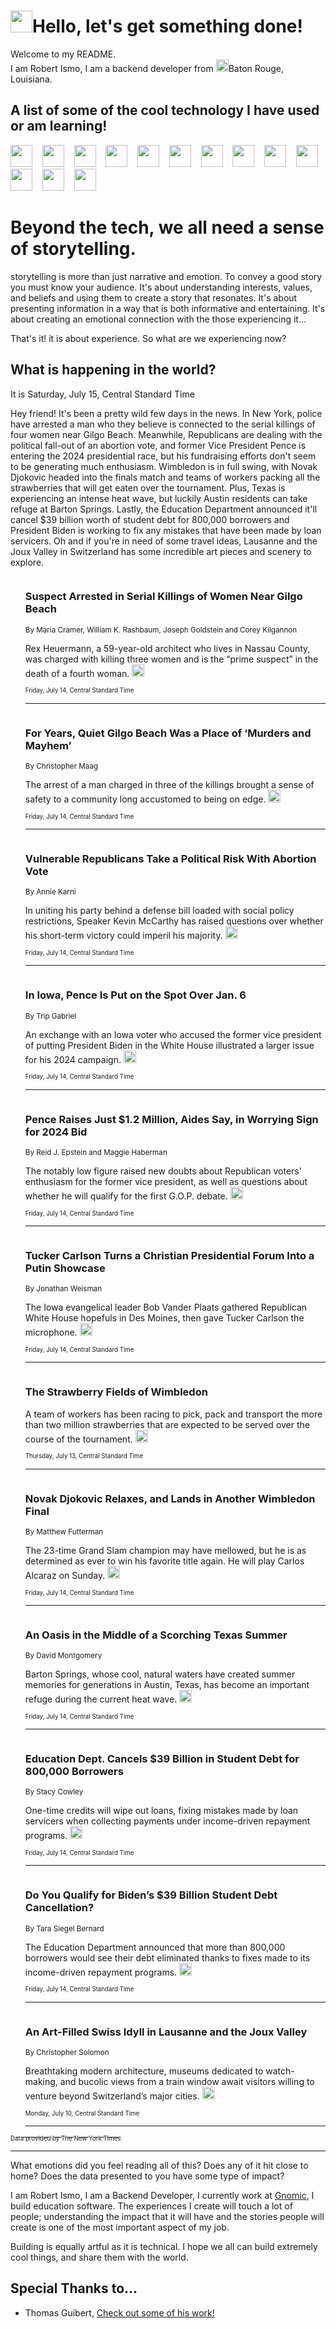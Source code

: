 <h1><img src="https://emojis.slackmojis.com/emojis/images/1643514375/3493/hot-coffee.gif?1643514375" width="35"/>Hello, let's get something done!</h1>

<p>Welcome to my README.<br/>
I am Robert Ismo, I am a backend developer from <img src="https://emojis.slackmojis.com/emojis/images/1638395689/50435/moulin_rouge.png?1638395689" width="20"/>Baton Rouge, Louisiana.</p>
<h2>A list of some of the cool technology I have used or am learning!</h2>
<p>
<img src="https://emojis.slackmojis.com/emojis/images/1643516091/21142/meow_bongotap.gif?1643516091" width="35" alt="">
<img src="https://img.shields.io/badge/Favorite%20Frontend%20Framework-SvelteKit-f83903" alt="">
<img src="https://img.shields.io/badge/Second%20Favorite-Vue-40b581" alt="">
<img src="https://img.shields.io/badge/Most%20Used%20Runtime-Nodejs-78b061" alt="">
<img src="https://emojis.slackmojis.com/emojis/images/1643517416/34482/fire.gif?1643517416" width="35" alt="">
<img src="https://img.shields.io/badge/Javascript%20But%20Better-Typescript-0078ca" alt="">
<img src="https://img.shields.io/badge/Favorite%20Language-Elixir-3e244d" alt="">
<img src="https://img.shields.io/badge/Containerize%20Everything-Docker-6ac9ef" alt="">
<img src="https://emojis.slackmojis.com/emojis/images/1643514596/5999/meow_party.gif?1643514596" width="35" alt="">
<img src="https://img.shields.io/badge/API%20Love%20Language-Graphql-de32a5" alt="">
<img src="https://img.shields.io/badge/Our%20Favorite%20Version%20Controller-Git-e94f33" alt="">
<img src="https://img.shields.io/badge/Favorite%20Database-Redis-d42d1d" alt="">
<img src="https://emojis.slackmojis.com/emojis/images/1643514559/5584/deployparrot.gif?1643514559" width="35" alt="">
<img src="https://img.shields.io/badge/Container%20Interstate-RabbitMQ-f66200" alt="">
<img src="https://img.shields.io/badge/Gotta%20Learn-Kubernetes-316adf" alt="">
<img src="https://img.shields.io/badge/Really%20Mature%20Now-WASM-654fef" alt="">
<img src="https://emojis.slackmojis.com/emojis/images/1666642497/61942/dance_vibe.gif?1666642497" width="35" alt="">
<img src="https://img.shields.io/badge/For%20My%20M1-ARM64-657d96" alt="">
<img src="https://img.shields.io/badge/Loving%20This%20So%20Much-TailwindCSS-17bcb5" alt="">
<img src="https://img.shields.io/badge/Cool%20Build%20Tool-Vite-f9cb24" alt="">
<img src="https://emojis.slackmojis.com/emojis/images/1669231376/62819/working-on-it.gif?1669231376" width="35" alt="">
<img src="https://img.shields.io/badge/Fun%20and%20Easy%20Database-MongoDB-5f8c49" alt="">
<img src="https://img.shields.io/badge/JS%20Life%20Support-NPM-c73737" alt="">
<img src="https://img.shields.io/badge/I%20Liked%20It-DynamoDB-0073b9" alt="">
<img src="https://emojis.slackmojis.com/emojis/images/1643514045/46/question.gif?1643514045" width="35" alt="">
<img src="https://img.shields.io/badge/cool-React-60d6f9" alt="">
<img src="https://img.shields.io/badge/Future%20Big%20Project-Lambda-f37e00" alt="">
<img src="https://img.shields.io/badge/NPM%20But%20Better-PNPM-f1aa07" alt="">
<img src="https://emojis.slackmojis.com/emojis/images/1643514943/9662/fbwow.gif?1643514943" width="35" alt="">
<img src="https://img.shields.io/badge/First%20Language-C-662079" alt="">
<img src="https://img.shields.io/badge/Where%20I%20Deploy%20Frontend-Vercel-000000" alt="">
<img src="https://img.shields.io/badge/Who%20Does%20not%20Want%20an%20App-Swift-f9492a" alt="">
<img src="https://emojis.slackmojis.com/emojis/images/1643514058/151/javascript.png?1643514058" width="35" alt="">
<img src="https://img.shields.io/badge/cool-Python-fbd542" alt="">
<img src="https://img.shields.io/badge/Favorite%20Something-Stripe-656cdc" alt="">
<img src="https://img.shields.io/badge/Of%20Course-HTML5-ed6327" alt="">
<img src="https://emojis.slackmojis.com/emojis/images/1660415405/60731/bomb.gif?1660415405" width="35" alt="">
<img src="https://img.shields.io/badge/hate-CSS-2964ec" alt="">
<img src="https://img.shields.io/badge/Learning-CircleCI-141215" alt="">
<img src="https://img.shields.io/badge/Learning-Rust-fbbb3b" alt="">
<img src="https://emojis.slackmojis.com/emojis/images/1660415397/60712/writing-hand.gif?1660415397" width="35" alt="">
<img src="https://img.shields.io/badge/Dev%20Browser%20of%20Choice-Firefox-cc4e26" alt="">
<img src="https://img.shields.io/badge/Recoverying%20From%20Windows-UNIX-1781e3" alt="">
<img src="https://img.shields.io/badge/LOVE-LogSeq-90c1c2" alt="">
<img src="https://emojis.slackmojis.com/emojis/images/1643514066/223/kirby.gif?1643514066" width="35" alt="">
<img src="https://img.shields.io/badge/Daily%20Driver-MacOS-e6e6e8" alt="">
<img src="https://img.shields.io/badge/Git%20Server-Github-000000" alt="">
<img src="https://img.shields.io/badge/enjoyable-EC2-f17428" alt="">
<img src="https://emojis.slackmojis.com/emojis/images/1643514239/2069/excited.gif?1643514239" width="35" alt="">
</p>
<h1>Beyond the tech, we all need a sense of storytelling.</h1>
<p>storytelling is more than just narrative and emotion. To convey a good story you must know your audience. It's about understanding interests, values, and beliefs and using them to create a story that resonates. It's about presenting information in a way that is both informative and entertaining. It's about creating an emotional connection with the those experiencing it...</p>
<p>That's it! it is about experience. So what are we experiencing now?</p>
<h2>What is happening in the world?</h2>
<p>It is Saturday, July 15, Central Standard Time</p>
<p>
Hey friend! It&#39;s been a pretty wild few days in the news. In New York, police have arrested a man who they believe is connected to the serial killings of four women near Gilgo Beach. Meanwhile, Republicans are dealing with the political fall-out of an abortion vote, and former Vice President Pence is entering the 2024 presidential race, but his fundraising efforts don&#39;t seem to be generating much enthusiasm. Wimbledon is in full swing, with Novak Djokovic headed into the finals match and teams of workers packing all the strawberries that will get eaten over the tournament. Plus, Texas is experiencing an intense heat wave, but luckily Austin residents can take refuge at Barton Springs. Lastly, the Education Department announced it&#39;ll cancel $39 billion worth of student debt for 800,000 borrowers and President Biden is working to fix any mistakes that have been made by loan servicers. Oh and if you&#39;re in need of some travel ideas, Lausanne and the Joux Valley in Switzerland has some incredible art pieces and scenery to explore.</p>
<ol>
<img src="https://img.shields.io/badge/-nyregion-blue" alt="">
<h3>Suspect Arrested in Serial Killings of Women Near Gilgo Beach</h3>
<sub>By Maria Cramer, William K. Rashbaum, Joseph Goldstein and Corey Kilgannon</sub>
<p>Rex Heuermann, a 59-year-old architect who lives in Nassau County, was charged with killing three women and is the “prime suspect” in the death of a fourth woman.  <a href="https://nyti.ms/3OeW1PC"><img src="https://developer.nytimes.com/files/poweredby_nytimes_30b.png?v=1583354208352" height="20"></a></p>
<sub><sub>Friday, July 14, Central Standard Time</sub></sub>
<hr/>
<img src="https://img.shields.io/badge/-nyregion-blue" alt="">
<h3>For Years, Quiet Gilgo Beach Was a Place of ‘Murders and Mayhem’</h3>
<sub>By Christopher Maag</sub>
<p>The arrest of a man charged in three of the killings brought a sense of safety to a community long accustomed to being on edge.  <a href="https://nyti.ms/44BLnrs"><img src="https://developer.nytimes.com/files/poweredby_nytimes_30b.png?v=1583354208352" height="20"></a></p>
<sub><sub>Friday, July 14, Central Standard Time</sub></sub>
<hr/>
<img src="https://img.shields.io/badge/-us-blue" alt="">
<h3>Vulnerable Republicans Take a Political Risk With Abortion Vote</h3>
<sub>By Annie Karni</sub>
<p>In uniting his party behind a defense bill loaded with social policy restrictions, Speaker Kevin McCarthy has raised questions over whether his short-term victory could imperil his majority.  <a href="https://nyti.ms/3pMvLm4"><img src="https://developer.nytimes.com/files/poweredby_nytimes_30b.png?v=1583354208352" height="20"></a></p>
<sub><sub>Friday, July 14, Central Standard Time</sub></sub>
<hr/>
<img src="https://img.shields.io/badge/-us-blue" alt="">
<h3>In Iowa, Pence Is Put on the Spot Over Jan. 6</h3>
<sub>By Trip Gabriel</sub>
<p>An exchange with an Iowa voter who accused the former vice president of putting President Biden in the White House illustrated a larger issue for his 2024 campaign.  <a href="https://nyti.ms/3roPY1P"><img src="https://developer.nytimes.com/files/poweredby_nytimes_30b.png?v=1583354208352" height="20"></a></p>
<sub><sub>Friday, July 14, Central Standard Time</sub></sub>
<hr/>
<img src="https://img.shields.io/badge/-us-blue" alt="">
<h3>Pence Raises Just $1.2 Million, Aides Say, in Worrying Sign for 2024 Bid</h3>
<sub>By Reid J. Epstein and Maggie Haberman</sub>
<p>The notably low figure raised new doubts about Republican voters’ enthusiasm for the former vice president, as well as questions about whether he will qualify for the first G.O.P. debate.  <a href="https://nyti.ms/3DckGh8"><img src="https://developer.nytimes.com/files/poweredby_nytimes_30b.png?v=1583354208352" height="20"></a></p>
<sub><sub>Friday, July 14, Central Standard Time</sub></sub>
<hr/>
<img src="https://img.shields.io/badge/-us-blue" alt="">
<h3>Tucker Carlson Turns a Christian Presidential Forum Into a Putin Showcase</h3>
<sub>By Jonathan Weisman</sub>
<p>The Iowa evangelical leader Bob Vander Plaats gathered Republican White House hopefuls in Des Moines, then gave Tucker Carlson the microphone.  <a href="https://nyti.ms/43pgPIn"><img src="https://developer.nytimes.com/files/poweredby_nytimes_30b.png?v=1583354208352" height="20"></a></p>
<sub><sub>Friday, July 14, Central Standard Time</sub></sub>
<hr/>
<img src="https://img.shields.io/badge/-sports-blue" alt="">
<h3>The Strawberry Fields of Wimbledon</h3>
<sub></sub>
<p>A team of workers has been racing to pick, pack and transport the more than two million strawberries that are expected to be served over the course of the tournament.  <a href="https://nyti.ms/44jYyxo"><img src="https://developer.nytimes.com/files/poweredby_nytimes_30b.png?v=1583354208352" height="20"></a></p>
<sub><sub>Thursday, July 13, Central Standard Time</sub></sub>
<hr/>
<img src="https://img.shields.io/badge/-sports-blue" alt="">
<h3>Novak Djokovic Relaxes, and Lands in Another Wimbledon Final</h3>
<sub>By Matthew Futterman</sub>
<p>The 23-time Grand Slam champion may have mellowed, but he is as determined as ever to win his favorite title again. He will play Carlos Alcaraz on Sunday.  <a href="https://nyti.ms/3NSV3XV"><img src="https://developer.nytimes.com/files/poweredby_nytimes_30b.png?v=1583354208352" height="20"></a></p>
<sub><sub>Friday, July 14, Central Standard Time</sub></sub>
<hr/>
<img src="https://img.shields.io/badge/-us-blue" alt="">
<h3>An Oasis in the Middle of a Scorching Texas Summer</h3>
<sub>By David Montgomery</sub>
<p>Barton Springs, whose cool, natural waters have created summer memories for generations in Austin, Texas, has become an important refuge during the current heat wave.  <a href="https://nyti.ms/44rH5Dc"><img src="https://developer.nytimes.com/files/poweredby_nytimes_30b.png?v=1583354208352" height="20"></a></p>
<sub><sub>Friday, July 14, Central Standard Time</sub></sub>
<hr/>
<img src="https://img.shields.io/badge/-business-blue" alt="">
<h3>Education Dept. Cancels $39 Billion in Student Debt for 800,000 Borrowers</h3>
<sub>By Stacy Cowley</sub>
<p>One-time credits will wipe out loans, fixing mistakes made by loan servicers when collecting payments under income-driven repayment programs.  <a href="https://nyti.ms/470oQqm"><img src="https://developer.nytimes.com/files/poweredby_nytimes_30b.png?v=1583354208352" height="20"></a></p>
<sub><sub>Friday, July 14, Central Standard Time</sub></sub>
<hr/>
<img src="https://img.shields.io/badge/-your-money-blue" alt="">
<h3>Do You Qualify for Biden’s $39 Billion Student Debt Cancellation?</h3>
<sub>By Tara Siegel Bernard</sub>
<p>The Education Department announced that more than 800,000 borrowers would see their debt eliminated thanks to fixes made to its income-driven repayment programs.  <a href="https://nyti.ms/3XQkBJw"><img src="https://developer.nytimes.com/files/poweredby_nytimes_30b.png?v=1583354208352" height="20"></a></p>
<sub><sub>Friday, July 14, Central Standard Time</sub></sub>
<hr/>
<img src="https://img.shields.io/badge/-travel-blue" alt="">
<h3>An Art-Filled Swiss Idyll in Lausanne and the Joux Valley</h3>
<sub>By Christopher Solomon</sub>
<p>Breathtaking modern architecture, museums dedicated to watch-making, and bucolic views from a train window await visitors willing to venture beyond Switzerland’s major cities.  <a href="https://nyti.ms/3rdCOoa"><img src="https://developer.nytimes.com/files/poweredby_nytimes_30b.png?v=1583354208352" height="20"></a></p>
<sub><sub>Monday, July 10, Central Standard Time</sub></sub>
<hr/>
</ol>
<a href="https://developer.nytimes.com"><sub><sub>Data provided by The New York Times</sub></sub></a>
<hr/>
<p>What emotions did you feel reading all of this? Does any of it hit close to home? Does the data presented to you have some type of impact?</p>
<p>I am Robert Ismo, I am a Backend Developer, I currently work at <a href="https://gnomic.education/">Gnomic</a>, I build education software. The experiences I create will touch a lot of people; understanding the impact that it will have and the stories people will create is one of the most important aspect of my job.</p>
<p>Building is equally artful as it is technical. I hope we all can build extremely cool things, and share them with the world.</p>
<h2>Special Thanks to...</h2>
<ul>
<li>Thomas Guibert, <a href="https://github.com/thmsgbrt/thmsgbrt">Check out some of his work!</a></li>
</ul>